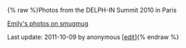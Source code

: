{% raw %}Photos from the DELPH-IN Summit 2010 in Paris

[Emily's photos on
smugmug](http://erbonzo.smugmug.com/Other/DELPH-IN-Paris/12824437_XPf63#924969354_aLDVN)

Last update: 2011-10-09 by anonymous [[edit](https://github.com/delph-in/docs/wiki/ParisPhotos/_edit)]{% endraw %}